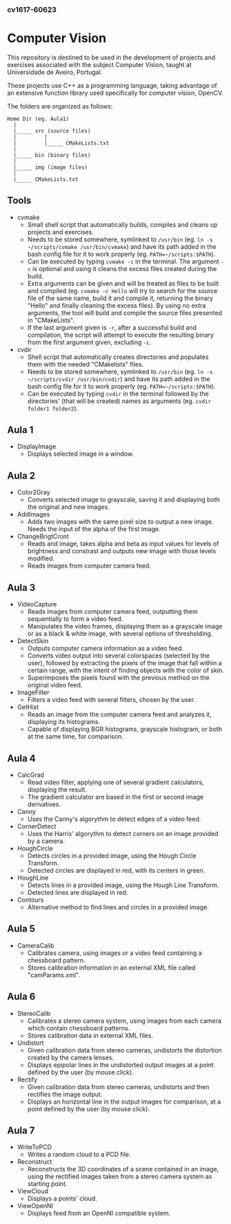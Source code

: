 ### cv1617-60623

# Computer Vision


This repository is destined to be used in the development of projects and exercises associated with the subject Computer Vision, taught at Universidade de Aveiro, Portugal.

These projects use C++ as a programming language, taking advantage of an extensive function library used specifically for computer vision, OpenCV.

The folders are organized as follows:
```
Home Dir (eg. Aula1)
  |
  |_____ src (source files)
  |         |
  |         |_____ CMakeLists.txt
  |
  |_____ bin (binary files)
  |
  |_____ img (image files)
  |
  |_____ CMakeLists.txt
```

## Tools
* cvmake
	- Small shell script that automatically builds, compiles and cleans up projects and exercises.
	- Needs to be stored somewhere, symlinked to `/usr/bin` (eg. `ln -s ~/scripts/cvmake /usr/bin/cvmake`) and have its path added in the bash config file for it to work properly (eg. `PATH=~/scripts:$PATH`).
	- Can be executed by typing `cvmake -c` in the terminal. The argument `-c` is optional and using it cleans the excess files created during the build.
	- Extra arguments can be given and will be treated as files to be built and compiled (eg. `cvmake -c Hello` will try to search for the source file of the same name, build it and compile it, returning the binary "Hello" and finally cleaning the excess files). By using no extra arguments, the tool will build and compile the source files presented in "CMakeLists".
	- If the last argument given is `-r`, after a successful build and compilation, the script will attempt to execute the resulting binary from the first argument given, excluding `-c`.
* cvdir
	- Shell script that automatically creates directories and populates them with the needed "CMakelists" files.
	- Needs to be stored somewhere, symlinked to `/usr/bin` (eg. `ln -s ~/scripts/cvdir /usr/bin/cvdir`) and have its path added in the bash config file for it to work properly (eg. `PATH=~/scripts:$PATH`).
	- Can be executed by typing `cvdir` in the terminal followed by the directories' (that will be created) names as arguments (eg. `cvdir folder1 folder2`).

## Aula 1
* DisplayImage
    - Displays selected image in a window.

## Aula 2
* Color2Gray
	- Converts selected image to grayscale, saving it and displaying both the original and new images.
* AddImages
	- Adds two images with the same pixel size to output a new image. Needs the input of the alpha of the first image.
* ChangeBrigtCront
	- Reads and image, takes alpha and beta as input values for levels of brightness and constrast and outputs new image with those levels modified.
	- Reads images from computer camera feed.

## Aula 3
* VideoCapture
	- Reads images from computer camera feed, outputting them sequentially to form a video feed.
	- Manipulates the video frames, displaying them as a grayscale image or as a black & white image, with several options of thresholding.
* DetectSkin
	- Outputs computer camera information as a video feed.
	- Converts video output into several colorspaces (selected by the user), followed by extracting the pixels of the image that fall within a certain range, with the intent of finding objects with the color of skin.
	- Superimposes the pixels found with the previous method on the original video feed.
* ImageFilter
	- Filters a video feed with several filters, chosen by the user.
* GetHist
	- Reads an image from the computer camera feed and analyzes it, displaying its histograms.
	- Capable of displaying BGR histograms, grayscale histogram, or both at the same time, for comparison.

## Aula 4
* CalcGrad
	- Read video filter, applying one of several gradient calculators, displaying the result.
	- The gradient calculator are based in the first or second image derivatives.
* Canny
	- Uses the Canny's algorythm to detect edges of a video feed.
* CornerDetect
	- Uses the Harris' algorythm to detect corners on an image provided by a camera.
* HoughCircle
	- Detects circles in a provided image, using the Hough Circle Transform.
	- Detected circles are displayed in red, with its centers in green.
* HoughLine
	- Detects lines in a provided image, using the Hough Line Transform.
	- Detected lines are displayed in red.
* Contours
	- Alternative method to find lines and circles in a provided image.

## Aula 5
* CameraCalib
	- Calibrates camera, using images or a video feed containing a chessboard pattern.
	- Stores calibration information in an external XML file called "camParams.xml".

## Aula 6
* StereoCalib
	- Calibrates a stereo camera system, using images from each camera which contain chessboard patterns.
	- Stores calibration data in external XML files.
* Undistort
	- Given calibration data from stereo cameras, undistorts the distortion created by the camera lenses.
	- Displays epipolar lines in the undistorted output images at a point defined by the user (by mouse click).
* Rectify
	- Given calibration data from stereo cameras, undistorts and then rectifies the image output.
	- Displays an horizontal line in the output images for comparison, at a point defined by the user (by mouse click).

## Aula 7
* WriteToPCD
	- Writes a random cloud to a PCD file.
* Reconstruct
	- Reconstructs the 3D coordinates of a scene contained in an image, using the rectified images taken from a stereo camera system as starting point.
* ViewCloud
	- Displays a points' cloud.
* ViewOpenNI
	- Displays feed from an OpenNI compatible system.